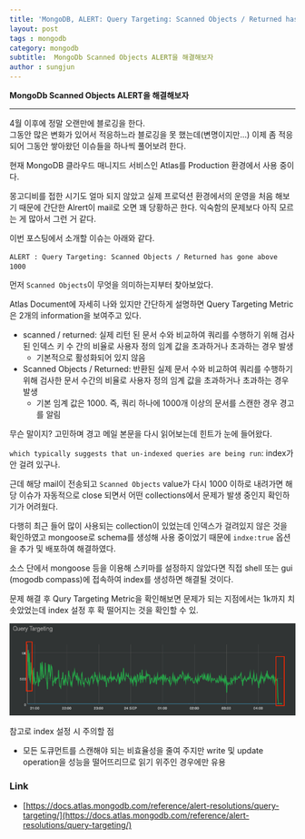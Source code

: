```yaml
---
title: 'MongoDB, ALERT: Query Targeting: Scanned Objects / Returned has gone above 1000 해결'  
layout: post  
tags : mongodb
category: mongodb
subtitle:  MongoDb Scanned Objects ALERT을 해결해보자
author : sungjun
---
```


**MongoDb Scanned Objects ALERT을 해결해보자** 

---

4월 이후에 정말 오랜만에 블로깅을 한다.   
그동안 많은 변화가 있어서 적응하느라 블로깅을 못 했는데(변명이지만...) 이제 좀 적응되어 그동안 쌓아왔던 이슈들을 하나씩 풀어보려 한다.
   
현재 MongoDB 클라우드 매니지드 서비스인 Atlas를 Production 환경에서 사용 중이다.
   
몽고디비를 접한 시기도 얼마 되지 않았고 실제 프로덕션 환경에서의 운영을 처음 해보기 때문에 간단한 Alrert이 mail로 오면 꽤 당황하곤 한다. 익숙함의 문제보다 아직 모르는 게 많아서 그런 거 같다.
   
이번 포스팅에서 소개할 이슈는 아래와 같다.
   
`ALERT : Query Targeting: Scanned Objects / Returned has gone above 1000`
   
먼저 `Scanned Objects`이 무엇을 의미하는지부터 찾아보았다.
   
Atlas Document에 자세히 나와 있지만 간단하게 설명하면 Query Targeting Metric은 2개의 information을 보여주고 있다.
- scanned / returned: 실제 리턴 된 문서 수와 비교하여 쿼리를 수행하기 위해 검사 된 인덱스 키 수 간의 비율로 사용자 정의 임계 값을 초과하거나 초과하는 경우 발생
    - 기본적으로 활성화되어 있지 않음
- Scanned Objects / Returned: 반환된 실제 문서 수와 비교하여 쿼리를 수행하기 위해 검사한 문서 수간의 비율로 사용자 정의 임계 값을 초과하거나 초과하는 경우 발생
    - 기본 임계 값은 1000. 즉, 쿼리 하나에 1000개 이상의 문서를 스캔한 경우 경고를 알림
   
무슨 말이지? 고민하며 경고 메일 본문을 다시 읽어보는데 힌트가 눈에 들어왔다. 
   
`which typically suggests that un-indexed queries are being run`: index가 안 걸려 있구나.
   
근데 해당 mail이 전송되고 `Scanned Objects` value가 다시 1000 이하로 내려가면 해당 이슈가 자동적으로 close 되면서 어떤 collections에서 문제가 발생 중인지 확인하기가 어려웠다.
   
다행히 최근 들어 많이 사용되는 collection이 있었는데 인덱스가 걸려있지 않은 것을 확인하였고 mongoose로 schema를 생성해 사용 중이었기 때문에 `indxe:true` 옵션을 추가 및 배포하여 해결하였다.
   
소스 단에서 mongoose 등을 이용해 스키마를 설정하지 않았다면 직접 shell 또는 gui (mogodb compass)에 접속하여 index를 생성하면 해결될 것이다.
   
문제 해결 후 Qury Targeting Metric을 확인해보면 문제가 되는 지점에서는 1k까지 치솟았었는데 index 설정 후 확 떨어지는 것을 확인할 수 있.
   
![atlas-query-targeting-metric](/assets/images/usingimages/atlas-query-targeting-metric.png)
      
참고로 index 설정 시 주의할 점
- 모든 도큐먼트를 스캔해야 되는 비효율성을 줄여 주지만  write 및 update operation을 성능을 떨어뜨리므로 읽기 위주인 경우에만 유용

### Link
- [https://docs.atlas.mongodb.com/reference/alert-resolutions/query-targeting/](https://docs.atlas.mongodb.com/reference/alert-resolutions/query-targeting/)
